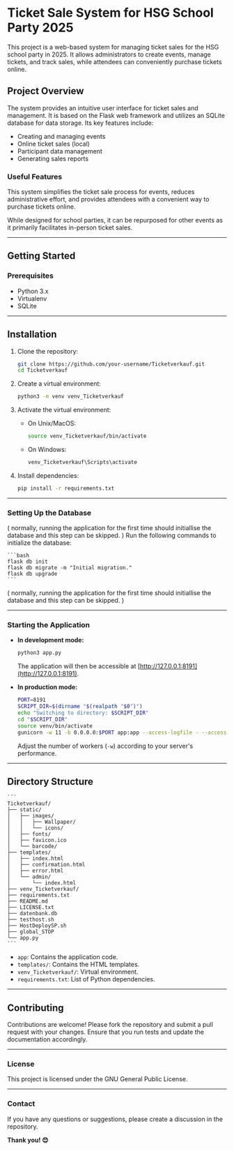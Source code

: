 # Ticket Sale System for HSG School Party 2025

This project is a web-based system for managing ticket sales for the HSG school party in 2025. It allows administrators to create events, manage tickets, and track sales, while attendees can conveniently purchase tickets online.

## Project Overview

The system provides an intuitive user interface for ticket sales and management. It is based on the Flask web framework and utilizes an SQLite database for data storage. Its key features include:

- Creating and managing events  
- Online ticket sales (local)  
- Participant data management  
- Generating sales reports  

### Useful Features

This system simplifies the ticket sale process for events, reduces administrative effort, and provides attendees with a convenient way to purchase tickets online.  

While designed for school parties, it can be repurposed for other events as it primarily facilitates in-person ticket sales.

---

## Getting Started

### Prerequisites

- Python 3.x  
- Virtualenv  
- SQLite  

---

## Installation

1. Clone the repository:

	```bash
	git clone https://github.com/your-username/Ticketverkauf.git
	cd Ticketverkauf
	```

2. Create a virtual environment:

	```bash
	python3 -m venv venv_Ticketverkauf
	```

3. Activate the virtual environment:

	- On Unix/MacOS:  

		```bash
		source venv_Ticketverkauf/bin/activate
		```

	- On Windows:  

		```bash
		venv_Ticketverkauf\Scripts\activate
		```

4. Install dependencies:

	```bash
	pip install -r requirements.txt
	```

---

### Setting Up the Database
( normally, running the application for the first time should initiallise the database and this step can be skipped. )
Run the following commands to initialize the database:

	```bash
	flask db init
	flask db migrate -m "Initial migration."
	flask db upgrade
	```
 ( normally, running the application for the first time should initiallise the database and this step can be skipped. )

---

### Starting the Application

- **In development mode:**

	```bash
	python3 app.py
	```

	The application will then be accessible at [http://127.0.0.1:8191](http://127.0.0.1:8191).

- **In production mode:**

	```bash
	PORT=8191
	SCRIPT_DIR=$(dirname "$(realpath "$0")")
	echo "Switching to directory: $SCRIPT_DIR"
	cd "$SCRIPT_DIR"
	source venv/bin/activate
	gunicorn -w 11 -b 0.0.0.0:$PORT app:app --access-logfile - --access-logformat '%(h)s %(l)s %(u)s %(t)s "%(r)s" %(s)s %(b)s "%(f)s" "%(a)s"'
	```

	Adjust the number of workers (`-w`) according to your server's performance.

---

## Directory Structure

	```
	Ticketverkauf/
	├── static/
	│   ├── images/
	│   │   ├── Wallpaper/
	│   │   └── icons/
	│   ├── fonts/
	│   ├── favicon.ico
	│   └── barcode/
	├── templates/
	│   ├── index.html
	│   ├── confirmation.html
	│   ├── error.html
	│   └── admin/
	│       └── index.html
	├── venv_Ticketverkauf/
	├── requirements.txt
	├── README.md
	├── LICENSE.txt
	├── datenbank.db
	├── testhost.sh
	├── HostDeploySP.sh
	├── global_STOP
	└── app.py
	```

- `app`: Contains the application code.  
- `templates/`: Contains the HTML templates.  
- `venv_Ticketverkauf/`: Virtual environment.  
- `requirements.txt`: List of Python dependencies.  

---

## Contributing

Contributions are welcome! Please fork the repository and submit a pull request with your changes. Ensure that you run tests and update the documentation accordingly.

---

### License

This project is licensed under the GNU General Public License.

---

### Contact

If you have any questions or suggestions, please create a discussion in the repository.

**Thank you! 😊**

